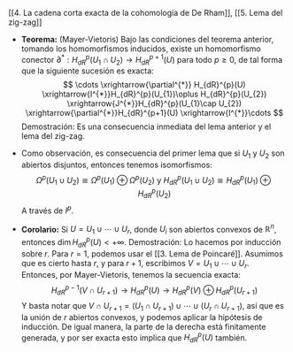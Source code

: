 [[4. La cadena corta exacta de la cohomología de De Rham]], [[5. Lema del zig-zag]]

- **Teorema:** (Mayer-Vietoris) Bajo las condiciones del teorema anterior, tomando los homomorfismos inducidos, existe un homomorfismo conector $\partial^{*}:H_{dR}^{p}(U_{1} \cap U_{2}) \longrightarrow H_{dR}^{p+1}(U)$ para todo $p \geq 0$, de tal forma que la siguiente sucesión es exacta:$$
\cdots \xrightarrow{\partial^{*}} H_{dR}^{p}(U) \xrightarrow{I^{*}}H_{dR}^{p}(U_{1})\oplus H_{dR}^{p}(U_{2}) \xrightarrow{J^{*}}H_{dR}^{p}(U_{1}\cap U_{2}) \xrightarrow{\partial^{*}}H_{dR}^{p+1}(U) \xrightarrow{I^{*}}\cdots
$$
	Demostración: Es una consecuencia inmediata del lema anterior y el lema del zig-zag.

- Como observación, es consecuencia del primer lema que si $U_{1}$ y $U_{2}$ son abiertos disjuntos, entonces tenemos isomorfismos:$$
\Omega^{p}(U_{1}\cup U_{2}) \cong \Omega^{p}(U_{1})\oplus \Omega^{p}(U_{2}) \text{ y } H_{dR}^{p}(U_{1}\cup U_{2}) \cong H_{dR}^{p}(U_{1})\oplus H_{dR}^{p}(U_{2})
$$A través de $I^{p}$.
- **Corolario:** Si $U = U_{1}\cup \cdots \cup U_{r}$, donde $U_{i}$ son abiertos convexos de $\mathbb{R}^n$, entonces $\dim H_{dR}^{p}(U) < +\infty$.
	Demostración: Lo hacemos por inducción sobre $r$. Para $r=1$, podemos usar el [[3. Lema de Poincaré]]. Asumimos que es cierto hasta $r$, y para $r+1$, escribimos $V=U_{1}\cup \cdots \cup U_{r}$. Entonces, por Mayer-Vietoris, tenemos la secuencia exacta:$$
H_{dR}^{p-1}(V \cap U_{r+1}) \longrightarrow  H_{dR}^{p}(U) \longrightarrow  H_{dR}^{p}(V) \oplus H_{dR}^{p}(U_{r+1})
$$Y basta notar que $V \cap U_{r+1} = (U_{1}\cap U_{r+1}) \cup \cdots \cup (U_{r}\cap U_{r+1})$, así que es la unión de $r$ abiertos convexos, y podemos aplicar la hipótesis de inducción. De igual manera, la parte de la derecha está finitamente generada, y por ser exacta esto implica que $H^{p}_{dR}(U)$ también.